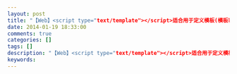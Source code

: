 ```yaml
---
layout: post
title: "【Web】<script type="text/template"></script>适合用于定义模板(模板容器),不解析(渲染/执行)"
date: 2014-01-19 18:33:00 
comments: true
categories: []
tags: []
description: "【Web】<script type="text/template"></script>适合用于定义模板(模板容器),不解析(渲染/执行)"
keywords: 
---
```





